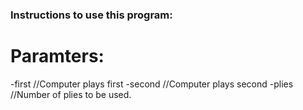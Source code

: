 ### Instructions to use this program: 

# Paramters: 
-first //Computer plays first 
-second //Computer plays second 
-plies <int> //Number of plies to be used. 
